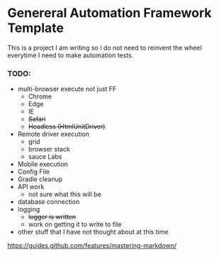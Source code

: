 # Genereral Automation Framework Template
This is a project I am writing so I do not need to reinvent the wheel everytime I need to make automation tests.

### TODO:
* multi-browser execute not just FF
    * Chrome
    * Edge
    * IE 
    * ~~Safari~~
    * ~~Headless (HtmlUnitDriver)~~
* Remote driver execution
    * grid
    * browser stack
    * sauce Labs
* Mobile execution 
* Config File
* Gradle cleanup
* API work 
    * not sure what this will be
* database connection
* logging
    * ~~logger is written~~
    * work on getting it to write to file
* other stuff that I have not thought about at this time

https://guides.github.com/features/mastering-markdown/